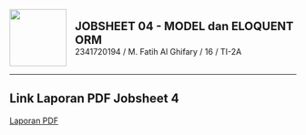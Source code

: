 <p style="display: flex; align-items: center;">
  <img src="image/logopoltek.png" width="100" style="margin-right: 15px;">
  <span>
    <strong style="font-size: 20px;">JOBSHEET 04 - MODEL dan ELOQUENT ORM</strong><br>
    2341720194 / M. Fatih Al Ghifary / 16 / TI-2A
  </span>
</p>

---

## Link Laporan PDF Jobsheet 4
[Laporan PDF](https://github.com/fateehhh/PROWEBLNJT/blob/main/Week%204/TI-2A_16_M.%20Fatih%20Al%20Ghifary_Week%204.pdf)
